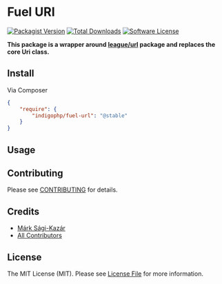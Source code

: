 # Fuel URI

[![Packagist Version](https://img.shields.io/packagist/v/indigophp/fuel-uri.svg?style=flat-square)](https://packagist.org/packages/indigophp/fuel-uri)
[![Total Downloads](https://img.shields.io/packagist/dt/indigophp/fuel-uri.svg?style=flat-square)](https://packagist.org/packages/indigophp/fuel-uri)
[![Software License](https://img.shields.io/badge/license-MIT-brightgreen.svg?style=flat-square)](LICENSE.md)

**This package is a wrapper around [league/url](https://github.com/thephpleague/url) package and replaces the core Uri class.**


## Install

Via Composer

``` json
{
    "require": {
        "indigophp/fuel-url": "@stable"
    }
}
```


## Usage


## Contributing

Please see [CONTRIBUTING](https://github.com/indigophp/fuel-url/blob/develop/CONTRIBUTING.md) for details.


## Credits

- [Márk Sági-Kazár](https://github.com/sagikazarmark)
- [All Contributors](https://github.com/indigophp/fuel-url/contributors)


## License

The MIT License (MIT). Please see [License File](https://github.com/indigophp/fuel-url/blob/develop/LICENSE) for more information.
